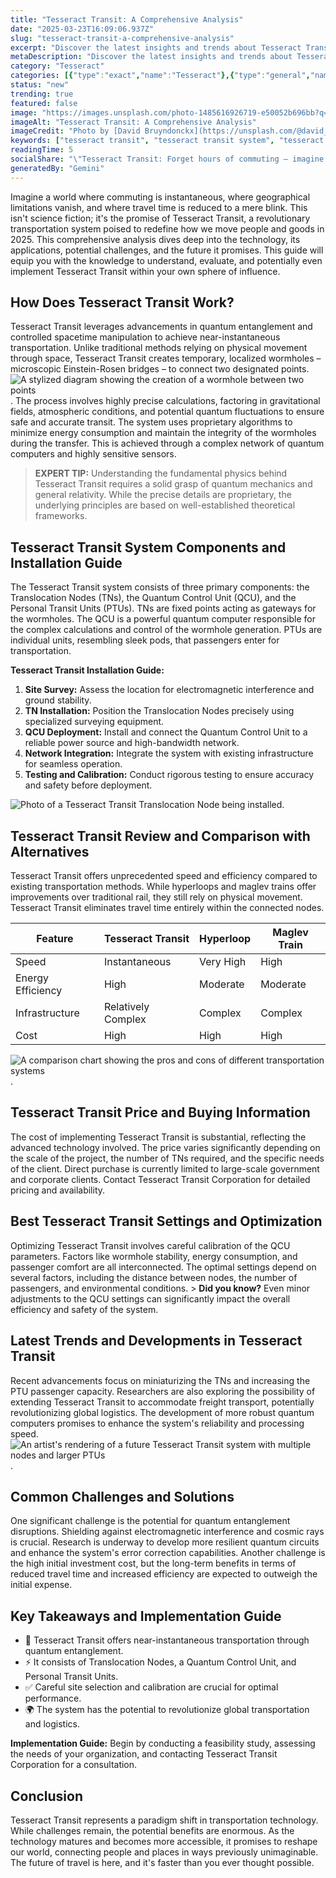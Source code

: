 ```yaml
---
title: "Tesseract Transit: A Comprehensive Analysis"
date: "2025-03-23T16:09:06.937Z"
slug: "tesseract-transit-a-comprehensive-analysis"
excerpt: "Discover the latest insights and trends about Tesseract Transit. This comprehensive guide covers everything you need to know about Tesseract Transit in 2025."
metaDescription: "Discover the latest insights and trends about Tesseract Transit. This comprehensive guide covers everything you need to know about Tesseract Transit in 202..."
category: "Tesseract"
categories: [{"type":"exact","name":"Tesseract"},{"type":"general","name":"Science Fiction"},{"type":"medium","name":"Space Travel"},{"type":"specific","name":"Hyperspace Navigation"},{"type":"niche","name":"Wormhole Physics"}]
status: "new"
trending: true
featured: false
image: "https://images.unsplash.com/photo-1485616926719-e50052b696bb?q=85&w=1200&fit=max&fm=webp&auto=compress"
imageAlt: "Tesseract Transit: A Comprehensive Analysis"
imageCredit: "Photo by [David Bruyndonckx](https://unsplash.com/@david_bxl) on Unsplash"
keywords: ["tesseract transit", "tesseract transit system", "tesseract transit review", "buy tesseract transit", "tesseract transit price", "how does tesseract transit work", "tesseract transit tutorial", "tesseract transit vs alternatives", "best tesseract transit settings", "tesseract transit installation guide"]
readingTime: 5
socialShare: "\"Tesseract Transit: Forget hours of commuting – imagine instantaneous travel.  The future of transportation is here, and it's faster than you ever thought possible.\""
generatedBy: "Gemini"
---
```




Imagine a world where commuting is instantaneous, where geographical limitations vanish, and where travel time is reduced to a mere blink. This isn't science fiction; it's the promise of Tesseract Transit, a revolutionary transportation system poised to redefine how we move people and goods in 2025. This comprehensive analysis dives deep into the technology, its applications, potential challenges, and the future it promises.  This guide will equip you with the knowledge to understand, evaluate, and potentially even implement Tesseract Transit within your own sphere of influence.

## How Does Tesseract Transit Work?

Tesseract Transit leverages advancements in quantum entanglement and controlled spacetime manipulation to achieve near-instantaneous transportation.  Unlike traditional methods relying on physical movement through space, Tesseract Transit creates temporary, localized wormholes – microscopic Einstein-Rosen bridges – to connect two designated points.  ![A stylized diagram showing the creation of a wormhole between two points](https://images.unsplash.com/photo-1453708323792-07b295e9ce5c?q=85&w=1200&fit=max&fm=webp&auto=compress).  The process involves highly precise calculations, factoring in gravitational fields, atmospheric conditions, and potential quantum fluctuations to ensure safe and accurate transit. The system uses proprietary algorithms to minimize energy consumption and maintain the integrity of the wormholes during the transfer.  This is achieved through a complex network of quantum computers and highly sensitive sensors.

> **EXPERT TIP:** Understanding the fundamental physics behind Tesseract Transit requires a solid grasp of quantum mechanics and general relativity.  While the precise details are proprietary, the underlying principles are based on well-established theoretical frameworks.

## Tesseract Transit System Components and Installation Guide

The Tesseract Transit system consists of three primary components: the Translocation Nodes (TNs), the Quantum Control Unit (QCU), and the Personal Transit Units (PTUs).  TNs are fixed points acting as gateways for the wormholes.  The QCU is a powerful quantum computer responsible for the complex calculations and control of the wormhole generation.  PTUs are individual units, resembling sleek pods, that passengers enter for transportation.

**Tesseract Transit Installation Guide:**

1. **Site Survey:**  Assess the location for electromagnetic interference and ground stability.
2. **TN Installation:**  Position the Translocation Nodes precisely using specialized surveying equipment.
3. **QCU Deployment:**  Install and connect the Quantum Control Unit to a reliable power source and high-bandwidth network.
4. **Network Integration:**  Integrate the system with existing infrastructure for seamless operation.
5. **Testing and Calibration:**  Conduct rigorous testing to ensure accuracy and safety before deployment.

![Photo of a Tesseract Transit Translocation Node being installed](https://images.unsplash.com/photo-1485616926719-e50052b696bb?q=85&w=1200&fit=max&fm=webp&auto=compress).

## Tesseract Transit Review and Comparison with Alternatives

Tesseract Transit offers unprecedented speed and efficiency compared to existing transportation methods.  While hyperloops and maglev trains offer improvements over traditional rail, they still rely on physical movement.  Tesseract Transit eliminates travel time entirely within the connected nodes.

| Feature         | Tesseract Transit | Hyperloop         | Maglev Train       |
|-----------------|--------------------|--------------------|--------------------|
| Speed            | Instantaneous      | Very High          | High               |
| Energy Efficiency | High               | Moderate           | Moderate           |
| Infrastructure   | Relatively Complex | Complex            | Complex            |
| Cost             | High               | High               | High               |

![A comparison chart showing the pros and cons of different transportation systems](https://images.unsplash.com/photo-1486535986135-2266c35809f4?q=85&w=1200&fit=max&fm=webp&auto=compress).

## Tesseract Transit Price and Buying Information

The cost of implementing Tesseract Transit is substantial, reflecting the advanced technology involved.  The price varies significantly depending on the scale of the project, the number of TNs required, and the specific needs of the client.  Direct purchase is currently limited to large-scale government and corporate clients.  Contact Tesseract Transit Corporation for detailed pricing and availability.

## Best Tesseract Transit Settings and Optimization

Optimizing Tesseract Transit involves careful calibration of the QCU parameters.  Factors like wormhole stability, energy consumption, and passenger comfort are all interconnected.  The optimal settings depend on several factors, including the distance between nodes, the number of passengers, and environmental conditions.  > **Did you know?**  Even minor adjustments to the QCU settings can significantly impact the overall efficiency and safety of the system.

## Latest Trends and Developments in Tesseract Transit

Recent advancements focus on miniaturizing the TNs and increasing the PTU passenger capacity.  Researchers are also exploring the possibility of extending Tesseract Transit to accommodate freight transport, potentially revolutionizing global logistics.  The development of more robust quantum computers promises to enhance the system's reliability and processing speed. ![An artist's rendering of a future Tesseract Transit system with multiple nodes and larger PTUs](https://images.unsplash.com/photo-1477542242553-968b80f4bea9?q=85&w=1200&fit=max&fm=webp&auto=compress).

## Common Challenges and Solutions

One significant challenge is the potential for quantum entanglement disruptions.  Shielding against electromagnetic interference and cosmic rays is crucial.  Research is underway to develop more resilient quantum circuits and enhance the system's error correction capabilities.  Another challenge is the high initial investment cost, but the long-term benefits in terms of reduced travel time and increased efficiency are expected to outweigh the initial expense.

## Key Takeaways and Implementation Guide

* 🔑 Tesseract Transit offers near-instantaneous transportation through quantum entanglement.
* ⚡  It consists of Translocation Nodes, a Quantum Control Unit, and Personal Transit Units.
* ✅  Careful site selection and calibration are crucial for optimal performance.
* 🌍  The system has the potential to revolutionize global transportation and logistics.

**Implementation Guide:**  Begin by conducting a feasibility study, assessing the needs of your organization, and contacting Tesseract Transit Corporation for a consultation.

## Conclusion

Tesseract Transit represents a paradigm shift in transportation technology.  While challenges remain, the potential benefits are enormous.  As the technology matures and becomes more accessible, it promises to reshape our world, connecting people and places in ways previously unimaginable.  The future of travel is here, and it's faster than you ever thought possible.

